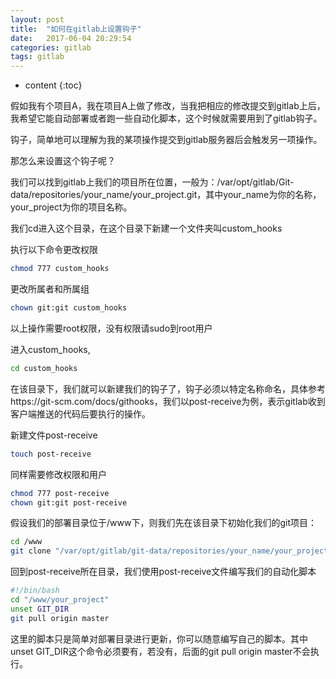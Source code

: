 ```yaml
---
layout: post
title:  "如何在gitlab上设置钩子"
date:   2017-06-04 20:29:54
categories: gitlab
tags: gitlab
---
```


* content
{:toc}

假如我有个项目A，我在项目A上做了修改，当我把相应的修改提交到gitlab上后，我希望它能自动部署或者跑一些自动化脚本，这个时候就需要用到了gitlab钩子。

钩子，简单地可以理解为我的某项操作提交到gitlab服务器后会触发另一项操作。

那怎么来设置这个钩子呢？

我们可以找到gitlab上我们的项目所在位置，一般为：/var/opt/gitlab/Git-data/repositories/your_name/your_project.git，其中your_name为你的名称，your_project为你的项目名称。

我们cd进入这个目录，在这个目录下新建一个文件夹叫custom_hooks

执行以下命令更改权限

```bash
chmod 777 custom_hooks
```

更改所属者和所属组

```bash
chown git:git custom_hooks
```

以上操作需要root权限，没有权限请sudo到root用户

进入custom_hooks,

```bash
cd custom_hooks
```

在该目录下，我们就可以新建我们的钩子了，钩子必须以特定名称命名，具体参考https://git-scm.com/docs/githooks，我们以post-receive为例，表示gitlab收到客户端推送的代码后要执行的操作。

新建文件post-receive

```bash
touch post-receive
```

同样需要修改权限和用户

```bash
chmod 777 post-receive
chown git:git post-receive
```

假设我们的部署目录位于/www下，则我们先在该目录下初始化我们的git项目：

```bash
cd /www
git clone "/var/opt/gitlab/git-data/repositories/your_name/your_project.git"
```

回到post-receive所在目录，我们使用post-receive文件编写我们的自动化脚本

```bash
#!/bin/bash
cd "/www/your_project"
unset GIT_DIR
git pull origin master
```

这里的脚本只是简单对部署目录进行更新，你可以随意编写自己的脚本。其中unset GIT_DIR这个命令必须要有，若没有，后面的git pull origin master不会执行。